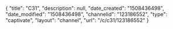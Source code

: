 {
    "title": "C31",
    "description": null,
    "date_created": "1508436498",
    "date_modified": "1508436498",
    "channelid": "123186552",
    "type": "captivate",
    "layout": "channel",
    "url": "\/c\/c31\/123186552"
}